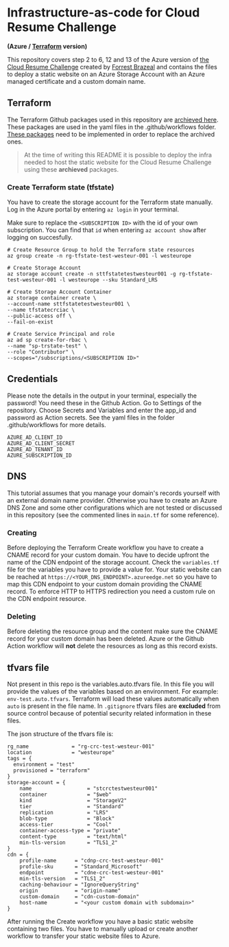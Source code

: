# Infrastructure-as-code for Cloud Resume Challenge

__(Azure / [Terraform](https://www.terraform.io) version)__

This repository covers step 2 to 6, 12 and 13 of the Azure version of [the Cloud Resume Challenge](https://cloudresumechallenge.dev/docs/the-challenge/azure/) created by [Forrest Brazeal](https://github.com/forrestbrazeal) and contains the files to deploy a static website on an Azure Storage Account with an Azure managed certificate and a custom domain name.

## Terraform
The Terraform Github packages used in this repository are [archieved here](https://github.com/hashicorp/terraform-github-actions?tab=readme-ov-file). These packages are used in the yaml files in the .github/workflows folder. [These packages](https://github.com/hashicorp/setup-terraform) need to be implemented in order to replace the archived ones.

> At the time of writing this README it is possible to deploy the infra needed to host the static website for the Cloud Resume Challenge using these __archieved__ packages.

### Create Terraform state (tfstate)

You have to create the storage account for the Terraform state manually. Log in the Azure portal by entering `az login` in your terminal.

Make sure to replace the `<SUBSCRIPTION ID>` with the id of your own subscription. You can find that `id` when entering `az account show` after logging on succesfully.

````
# Create Resource Group to hold the Terraform state resources
az group create -n rg-tfstate-test-westeur-001 -l westeurope

# Create Storage Account
az storage account create -n sttfstatetestwesteur001 -g rg-tfstate-test-westeur-001 -l westeurope --sku Standard_LRS
 
# Create Storage Account Container
az storage container create \
--account-name sttfstatetestwesteur001 \
--name tfstatecrciac \
--public-access off \
--fail-on-exist

# Create Service Principal and role
az ad sp create-for-rbac \
--name "sp-trstate-test" \
--role "Contributor" \
--scopes="/subscriptions/<SUBSCRIPTION ID>"
````

## Credentials
Please note the details in the output in your terminal, especially the password! You need these in the Github Action. Go to Settings of the repository. Choose Secrets and Variables and enter the app_id and password as Action secrets. See the yaml files in the folder .github/workflows for more details.

````
AZURE_AD_CLIENT_ID
AZURE_AD_CLIENT_SECRET
AZURE_AD_TENANT_ID
AZURE_SUBSCRIPTION_ID
````

## DNS
This tutorial assumes that you manage your domain's records yourself with an external domain name provider. Otherwise you have to create an Azure DNS Zone and some other configurations which are not tested or discussed in this repository (see the commented lines in `main.tf` for some reference).

### Creating
Before deploying the Terraform Create workflow you have to create a CNAME record for your custom domain. You have to decide upfront the name of the CDN endpoint of the storage account. Check the `variables.tf` file for the variables you have to provide a value for. Your static website can be reached at `https://<YOUR_DNS_ENDPOINT>.azureedge.net` so you have to map this CDN endpoint to your custom domain providing the CNAME record.
To enforce HTTP to HTTPS redirection you need a custom rule on the CDN endpoint resource.

### Deleting
Before deleting the resource group and the content make sure the CNAME record for your custom domain has been deleted. Azure or the Github Action workflow will __not__ delete the resources as long as this record exists.

## tfvars file
Not present in this repo is the variables.auto.tfvars file. In this file you will provide the values of the variables based on an environment. For example: `env-test.auto.tfvars`.
Terraform will load these values automatically when `auto` is present in the file name.
In `.gitignore` tfvars files are __excluded__ from source control because of potential security related information in these files.

The json structure of the tfvars file is:
````
rg_name              = "rg-crc-test-westeur-001"
location             = "westeurope"
tags = {
  environment = "test"
  provisioned = "terraform"
}
storage-account = {
    name                  = "stcrctestwesteur001"
    container             = "$web"
    kind                  = "StorageV2"
    tier                  = "Standard"
    replication           = "LRS"
    blob-type             = "Block"
    access-tier           = "Cool"
    container-access-type = "private"
    content-type          = "text/html"
    min-tls-version       = "TLS1_2"
}
cdn = {
    profile-name      = "cdnp-crc-test-westeur-001"
    profile-sku       = "Standard_Microsoft"
    endpoint          = "cdne-crc-test-westeur-001"
    min-tls-version   = "TLS1_2"
    caching-behaviour = "IgnoreQueryString"
    origin            = "origin-name"
    custom-domain     = "cdn-custom-domain"
    host-name         = "<your custom domain with subdomain>"
}
````

After running the Create workflow you have a basic static website containing two files. You have to manually upload or create another workflow to transfer your static website files to Azure.